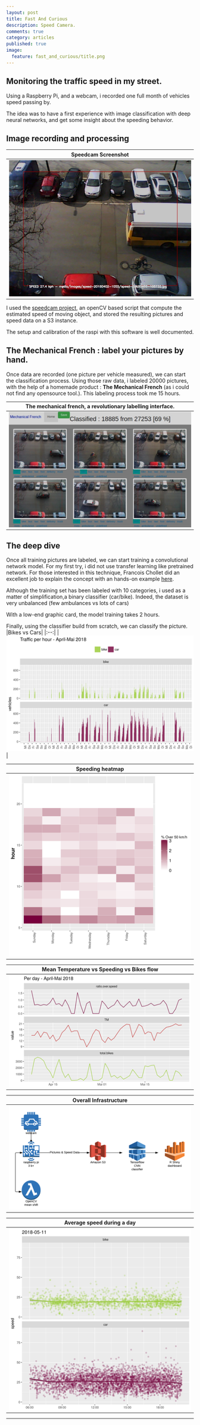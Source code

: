 ```yaml
---
layout: post
title: Fast And Curious
description: Speed Camera.
comments: true
category: articles
published: true
image:
  feature: fast_and_curious/title.png
---
```



## Monitoring the traffic speed in my street.

Using a Raspberry Pi, and a webcam, i recorded one full month of vehicles speed passing by.

The idea was to have a first experience with image classification with deep neural networks, and get some insight about the speeding behavior.


## Image recording and processing

|Speedcam Screenshot|
|:--:|
|![](/images/fast_and_curious/speedcam1.png)|


I used the  [speedcam project](https://github.com/pageauc/speed-camera), an openCV based script that compute the estimated speed of moving object, and stored the resulting pictures and speed data on a S3 instance.

The setup and calibration of the raspi with this software is well documented.

## The Mechanical French : label your pictures by hand.

Once data are recorded (one picture per vehicle measured), we can start the classification process.
Using those raw data, i labeled 20000 pictures, with the help of a homemade product : **The Mechanical French**  (as i could not find any opensource tool.). This labeling process took me 15 hours.

|The mechanical french, a revolutionary labelling interface.|
|:--:|
|![](/images/fast_and_curious/mechanicalfrench.png)|


## The deep dive 

Once all training pictures are labeled, we can start training a convolutional network model.
For my first try, i did not use transfer learning like pretrained network. For those interested in this technique, Francois Chollet did an excellent job to explain the concept with an hands-on example [here](https://github.com/fchollet/deep-learning-with-python-notebooks/blob/master/5.3-using-a-pretrained-convnet.ipynb).

Although the training set has been labeled with 10 categories, i used  as a matter of simplification,a binary classifier (car/bike). Indeed, the dataset is very unbalanced (few ambulances vs lots of cars)


With a low-end graphic card, the model training takes 2 hours.

Finally, using the classifier build from scratch, we can classify the picture. 
|Bikes vs Cars|
|:--:|
|![](/images/fast_and_curious/bike_car.png)|


|Speeding heatmap|
|:--:|
|![](/images/fast_and_curious/heatmap.png)|


|Mean Temperature vs Speeding vs Bikes flow|
|:--:|
|![](/images/fast_and_curious/speed_temp_bike.png)|



|Overall Infrastructure|
|:--:|
|![](/images/fast_and_curious/SpeedCamFlowChart.png)|



|Average speed during a day|
|:--:|
|![](/images/fast_and_curious/traffic_2018-05-11.png)|


-----------



